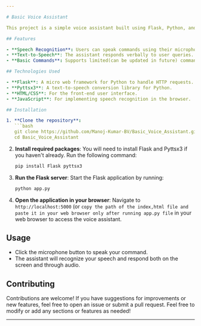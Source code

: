 ```yaml
---

# Basic Voice Assistant

This project is a simple voice assistant built using Flask, Python, and web technologies. The voice assistant can process spoken commands and provide spoken responses using text-to-speech (TTS) functionality.

## Features

- **Speech Recognition**: Users can speak commands using their microphone.
- **Text-to-Speech**: The assistant responds verbally to user queries.
- **Basic Commands**: Supports limited(can be updated in future) commands such as greeting, telling time, and sharing jokes.

## Technologies Used

- **Flask**: A micro web framework for Python to handle HTTP requests.
- **Pyttsx3**: A text-to-speech conversion library for Python.
- **HTML/CSS**: For the front-end user interface.
- **JavaScript**: For implementing speech recognition in the browser.

## Installation

1. **Clone the repository**:
   ```bash
   git clone https://github.com/Manoj-Kumar-BV/Basic_Voice_Assistant.git
   cd Basic_Voice_Assistant
   ```

2. **Install required packages**:
   You will need to install Flask and Pyttsx3 if you haven't already. Run the following command:
   ```bash
   pip install Flask pyttsx3
   ```

3. **Run the Flask server**:
   Start the Flask application by running:
   ```bash
   python app.py
   ```

4. **Open the application in your browser**:
   Navigate to `http://localhost:5000` (or `copy the path of the index,html file and paste it in your web browser only after running app.py file` in your web browser to access the voice assistant.

## Usage

- Click the microphone button to speak your command.
- The assistant will recognize your speech and respond both on the screen and through audio.

## Contributing

Contributions are welcome! If you have suggestions for improvements or new features, feel free to open an issue or submit a pull request.
Feel free to modify or add any sections or features as needed!

---
```

